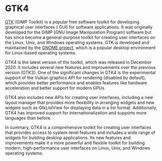 # GTK4

[GTK](https://www.gtk.org/) (GIMP Toolkit) is a popular free software toolkit for developing graphical user interfaces (
GUI) for software applications. It was originally developed for the GIMP (GNU Image Manipulation Program) software but
has since become a general-purpose toolkit for creating user interfaces on the Linux, Unix, and Windows operating
systems. GTK is developed and maintained by the [GNOME project](https://www.gnome.org/), which is a popular desktop
environment for Linux-based operating systems.

GTK4 is the latest version of the toolkit, which was released in December 2020. It includes several new features and
improvements over the previous version (GTK3). One of the significant changes in GTK4 is the experimental support of the
Vulkan graphics API for rendering (disabled by default), which provides better performance and enables features like
hardware acceleration and better support for modern GPUs.

GTK4 also includes new APIs for creating user interfaces, including a new layout manager that provides more flexibility
in arranging widgets and new widgets such as GtkListView for displaying data in a list format. Additionally, GTK4 has
improved support for internationalization and supports more languages than before.

In summary, GTK4 is a comprehensive toolkit for creating user interfaces that provides access to system-level features
and includes a wide range of widgets for building desktop applications. Its new features and improvements make it a more
powerful and flexible toolkit for building modern, high-performance user interfaces on Linux, Unix, and Windows
operating systems.
